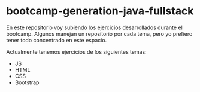 # bootcamp-generation-java-fullstack

En este repositorio voy subiendo los ejercicios desarrollados durante el bootcamp.
Algunos manejan un repositorio por cada tema, pero yo prefiero tener todo concentrado en este espacio.

Actualmente tenemos ejercicios de los siguientes temas:

- JS
- HTML
- CSS
- Bootstrap
